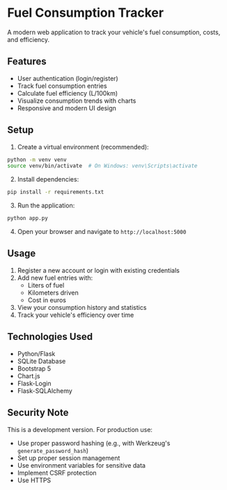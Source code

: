 # Fuel Consumption Tracker

A modern web application to track your vehicle's fuel consumption, costs, and efficiency.

## Features

- User authentication (login/register)
- Track fuel consumption entries
- Calculate fuel efficiency (L/100km)
- Visualize consumption trends with charts
- Responsive and modern UI design

## Setup

1. Create a virtual environment (recommended):
```bash
python -m venv venv
source venv/bin/activate  # On Windows: venv\Scripts\activate
```

2. Install dependencies:
```bash
pip install -r requirements.txt
```

3. Run the application:
```bash
python app.py
```

4. Open your browser and navigate to `http://localhost:5000`

## Usage

1. Register a new account or login with existing credentials
2. Add new fuel entries with:
   - Liters of fuel
   - Kilometers driven
   - Cost in euros
3. View your consumption history and statistics
4. Track your vehicle's efficiency over time

## Technologies Used

- Python/Flask
- SQLite Database
- Bootstrap 5
- Chart.js
- Flask-Login
- Flask-SQLAlchemy

## Security Note

This is a development version. For production use:
- Use proper password hashing (e.g., with Werkzeug's `generate_password_hash`)
- Set up proper session management
- Use environment variables for sensitive data
- Implement CSRF protection
- Use HTTPS 